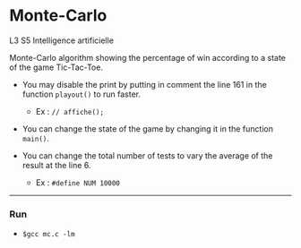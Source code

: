 # Monte-Carlo

L3 S5 Intelligence artificielle

Monte-Carlo algorithm showing the percentage of win according to a state of the game Tic-Tac-Toe.

* You may disable the print by putting in comment the line 161 in the function ```playout()``` to run faster.
    -  Ex : ```// affiche();```
  
* You can change the state of the game by changing it in the function ```main()```.

* You can change the total number of tests to vary the average of the result at the line 6.
    - Ex : ```#define NUM 10000```

***
### Run

* ```$gcc mc.c -lm```
